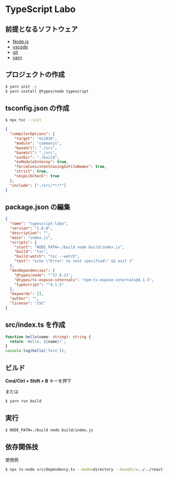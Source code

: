 # TypeScript Labo

## 前提となるソフトウェア

- [Node.js](https://nodejs.org/ja/)
- [vscode](https://code.visualstudio.com/)
- [git](https://git-scm.com/)
- [yarn](https://yarnpkg.com/)

## プロジェクトの作成

```bash
$ yarn init -y
$ yarn install @types/node typescript
```

## tsconfig.json の作成

```bash
$ npx tsc --init
```

```json
{
  "compilerOptions": {
    "target": "es2016",
    "module": "commonjs",
    "baseUrl": "./src",
    "baseUrl": "./src",
    "outDir": "./build",
    "esModuleInterop": true,
    "forceConsistentCasingInFileNames": true,
    "strict": true,
    "skipLibCheck": true
  },
  "include": ["./src/**/*"]
}
```

## package.json の編集

```json
{
  "name": "typescript-labo",
  "version": "1.0.0",
  "description": "",
  "main": "index.js",
  "scripts": {
    "start": "NODE_PATH=./build node build/index.js",
    "build": "tsc",
    "build:watch": "tsc --watch",
    "test": "echo \"Error: no test specified\" && exit 1"
  },
  "devDependencies": {
    "@types/node": "^17.0.21",
    "@types/ts-expose-internals": "npm:ts-expose-internals@4.1.5",
    "typescript": "^4.1.5"
  },
  "keywords": [],
  "author": "",
  "license": "ISC"
}
```

## src/index.ts を作成

```typescript
function hello(name: string): string {
  return `Hello, ${name}!`;
}
console.log(hello('Taro'));
```

## ビルド

**Cmd/Ctrl + Shift + B** キーを押下

または

```bash
$ yarn run build
```

## 実行

```bash
$ NODE_PATH=./build node build/index.js
```

## 依存関係技

使用例

```bash
$ npx ts-node src/dependency.ts --mode=directory --baseDir=../../react-typescript-starter-app/src/ ../../react-typescript-starter-app/src/index.tsx | tee temp-test.plantuml
```
